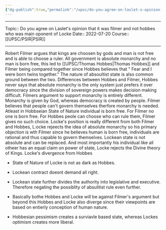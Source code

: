 ```yaml
---
{"dg-publish":true,"permalink":"/upsc/do-you-agree-on-laslet-s-opinion-that-it-was-filmer-and-not-hobbes-who-was-main-oponent-of-locke/","dgHomeLink":true,"dgPassFrontmatter":false}
---
```


----
Topic:: Do you agree on Laslet's opinion that it was filmer and not hobbes who was main oponent of Locke
Date:: 2022-07-20
Course:: [[UPSC/PSIR|PSIR]]

----
 Robert Filmer argues that kings are choosen by gods and man is not free and is able to choose a ruler.  All government is absolute monarchy and no man is born free, this led to [[UPSC/Thomas Hobbes|Thomas Hobbes]] and Filmer being compared together since Hobbes believes that " Fear and I were born twins together." The nature of absoultist state is also common ground between the two. 
Differences between Hobbes and Filmer, Hobbes never says that absolute monarchy is the only system just prefers it over democracy since the division of sovereign powers makes decision making difficult. Filmers argument to support monarchy is entirely different. Monarchy is given by God, whereas democracy is created by people.
Filmer believes that people can't govern themselves therfore monarchy is needed. 
Atleast in Hobbseian State of Nature individual is born free. For Filmer no one is born free. 
For Hobbes peole can choose who can rule them, Filmer gives no such choice. 
Locke's position is really different from both Filmer and Hobbes, L:ocke rejeects the idea of absolute monarchy so his primary objection is wth Filmer since he believes human is born free, individuals are rational and thus capable to govern themselves. 
Lockean state is not absolute and can be replaced. And most importantly his individual like all otheer has an equal claim on power of state, Locke rejects the Divine theory of Kings. 
Locke's divergence from Hobbes
- State of Nature of Locke is not as dark as Hobbes. 
- Lockean contract doesnt demand all right. 
- Lockean state further divides the authority into legislative and executive. Therefore negating the possiblity of absulitist rule even further. 

- Basically bothe Hobbes and Locke will be against Filmer's argument but beyond this Hobbes and Locke also diverge since their viewpoints are based on entierly conception of human nature. 
- Hobbesian pessimism creates a surviavle based state, whereas Lockes optimism creates more liberal. 

